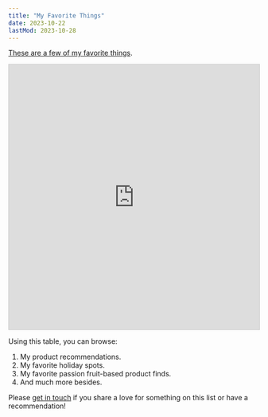 ```yaml
---
title: "My Favorite Things"
date: 2023-10-22
lastMod: 2023-10-28
---
```


[These are a few of my favorite things](https://www.youtube.com/watch?v=2G6dd7ikrXs).

<iframe class="airtable-embed" src="https://airtable.com/embed/appSHZWG5rZ82v59a/shrFEzaIFmK76FNV1?backgroundColor=purple&viewControls=on" frameborder="0" onmousewheel="" width="100%" height="533" style="background: transparent; border: 1px solid #ccc;"></iframe>

Using this table, you can browse:

1. My product recommendations.
2. My favorite holiday spots.
3. My favorite passion fruit-based product finds.
4. And much more besides.

Please [get in touch](https://joel-becker.com/#contact) if you share a love for something on this list or have a recommendation!
